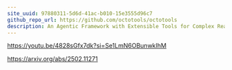 ```yaml
---
site_uuid: 97880311-5d6d-41ac-b010-15e3555d96c7
github_repo_url: https://github.com/octotools/octotools
description: An Agentic Framework with Extensible Tools for Complex Reasoning
---
```

https://youtu.be/4828sGfx7dk?si=Se1LmN6OBunwkIhM

https://arxiv.org/abs/2502.11271


